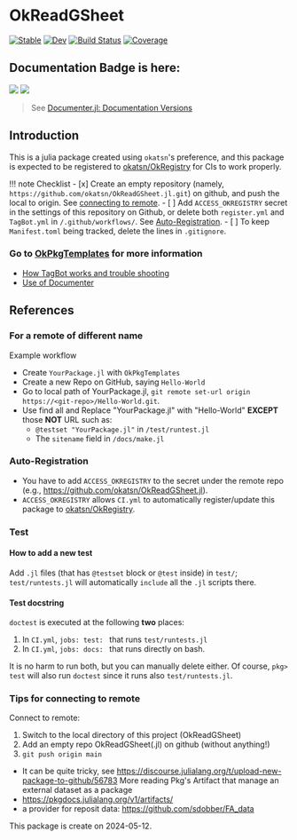 # OkReadGSheet

[![Stable](https://img.shields.io/badge/docs-stable-blue.svg)](https://okatsn.github.io/OkReadGSheet.jl/stable/)
[![Dev](https://img.shields.io/badge/docs-dev-blue.svg)](https://okatsn.github.io/OkReadGSheet.jl/dev/)
[![Build Status](https://github.com/okatsn/OkReadGSheet.jl/actions/workflows/CI.yml/badge.svg?branch=main)](https://github.com/okatsn/OkReadGSheet.jl/actions/workflows/CI.yml?query=branch%3Amain)
[![Coverage](https://codecov.io/gh/okatsn/OkReadGSheet.jl/branch/main/graph/badge.svg)](https://codecov.io/gh/okatsn/OkReadGSheet.jl)

<!-- Don't have any of your custom contents above; they won't occur if there is no citation. -->

## Documentation Badge is here:

[![](https://img.shields.io/badge/docs-stable-blue.svg)](https://okatsn.github.io/OkReadGSheet.jl/stable)
[![](https://img.shields.io/badge/docs-dev-blue.svg)](https://okatsn.github.io/OkReadGSheet.jl/dev)

> See [Documenter.jl: Documentation Versions](https://documenter.juliadocs.org/dev/man/hosting/#Documentation-Versions)

## Introduction

This is a julia package created using `okatsn`'s preference, and this package is expected to be registered to [okatsn/OkRegistry](https://github.com/okatsn/OkRegistry) for CIs to work properly.

!!! note Checklist
    - [x] Create an empty repository (namely, `https://github.com/okatsn/OkReadGSheet.jl.git`) on github, and push the local to origin. See [connecting to remote](#tips-for-connecting-to-remote).
    - [ ] Add `ACCESS_OKREGISTRY` secret in the settings of this repository on Github, or delete both `register.yml` and `TagBot.yml` in `/.github/workflows/`. See [Auto-Registration](#auto-registration).
    - [ ] To keep `Manifest.toml` being tracked, delete the lines in `.gitignore`.


### Go to [OkPkgTemplates](https://github.com/okatsn/OkPkgTemplates.jl) for more information
- [How TagBot works and trouble shooting](https://github.com/okatsn/OkPkgTemplates.jl#tagbot)
- [Use of Documenter](https://github.com/okatsn/OkPkgTemplates.jl#use-of-documenter)

## References
### For a remote of different name

Example workflow
- Create `YourPackage.jl` with `OkPkgTemplates`
- Create a new Repo on GitHub, saying `Hello-World`
- Go to local path of YourPackage.jl, `git remote set-url origin https://<git-repo>/Hello-World.git`.
- Use find all and Replace "YourPackage.jl" with "Hello-World" **EXCEPT** those **NOT** URL such as:
  - `@testset "YourPackage.jl"` in `/test/runtest.jl`
  - The `sitename` field in `/docs/make.jl`

### Auto-Registration
- You have to add `ACCESS_OKREGISTRY` to the secret under the remote repo (e.g., https://github.com/okatsn/OkReadGSheet.jl).
- `ACCESS_OKREGISTRY` allows `CI.yml` to automatically register/update this package to [okatsn/OkRegistry](https://github.com/okatsn/OkRegistry).

### Test
#### How to add a new test
Add `.jl` files (that has `@testset` block or `@test` inside) in `test/`; `test/runtests.jl` will automatically `include` all the `.jl` scripts there.

#### Test docstring
`doctest` is executed at the following **two** places:
1. In `CI.yml`, `jobs: test: ` that runs `test/runtests.jl`
2. In `CI.yml`, `jobs: docs: ` that runs directly on bash.

It is no harm to run both, but you can manually delete either.
Of course, `pkg> test` will also run `doctest` since it runs also `test/runtests.jl`.

### Tips for connecting to remote
Connect to remote:
1. Switch to the local directory of this project (OkReadGSheet)
2. Add an empty repo OkReadGSheet(.jl) on github (without anything!)
3. `git push origin main`
- It can be quite tricky, see https://discourse.julialang.org/t/upload-new-package-to-github/56783
More reading
Pkg's Artifact that manage an external dataset as a package
- https://pkgdocs.julialang.org/v1/artifacts/
- a provider for reposit data: https://github.com/sdobber/FA_data


This package is create on 2024-05-12.
